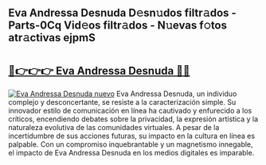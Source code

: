 ## Eva Andressa Desnuda D𝚎sn𝚞dos filtr𝚊dos - Parts-0Cq Vid𝚎os filtr𝚊dos - N𝚞evas f𝚘tos atr𝚊ctivas ejpmS

# <h2><a href="http://mb1jw1.tromn.icu/?c=Eva+Andressa+Desnuda">🔗👉👉👉 Eva Andressa Desnuda 🔗🔗</a></h2>

[![Eva Andressa Desnuda nuevo](https://i.imgur.com/pEAQMta.gif)](http://mb1jw1.tromn.icu/?c=Eva+Andressa+Desnuda)
Eva Andressa Desnuda, un individuo complejo y desconcertante, se resiste a la caracterización simple. Su innovador estilo de comunicación en línea ha cautivado y enfurecido a los críticos, encendiendo debates sobre la privacidad, la expresión artística y la naturaleza evolutiva de las comunidades virtuales. A pesar de la incertidumbre de sus acciones futuras, su impacto en la cultura en línea es palpable. Con un compromiso inquebrantable y un magnetismo innegable, el impacto de Eva Andressa Desnuda en los medios digitales es imparable.
